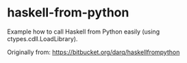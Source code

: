 haskell-from-python
===================

Example how to call Haskell from Python easily (using ctypes.cdll.LoadLibrary).

Originally from: https://bitbucket.org/darq/haskellfrompython
